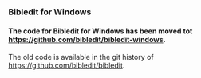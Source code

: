 ### Bibledit for Windows

#### The code for Bibledit for Windows has been moved tot https://github.com/bibledit/bibledit-windows.

The old code is available in the git history of https://github.com/bibledit/bibledit.
